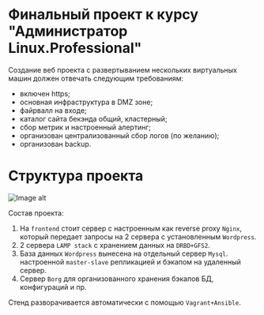 # Финальный проект к курсу "Администратор Linux.Professional"
Создание веб проекта с развертыванием нескольких виртуальных машин должен отвечать следующим требованиям:
- включен https;
- основная инфраструктура в DMZ зоне;
- файрвалл на входе;
- каталог сайта бекэнда общий, кластерный;
- сбор метрик и настроенный алертинг;
- организован централизованный сбор логов (по желанию);
- организован backup.

 # Структура проекта


![Image alt](https://github.com/{username}/{repository}/raw/{branch}/{path}/image.png)

Состав проекта:
1. На `frontend` стоит сервер с настроенным как reverse proxy `Nginx`, который передает запросы на 2 сервера c установленным `Wordpress`.
2. 2 сервера `LAMP stack` c хранением данных на `DRBD+GFS2`.
3. База данных `Wordpress` вынесена на отдельный сервер `Mysql`. настроенной `master-slave` репликацией и бэкапом на удаленный сервер.
4. Сервер `Borg` для организованного хранения бэкапов БД, конфигураций и пр.

Стенд разворачивается автоматически c помощью `Vagrant+Ansible`.
